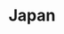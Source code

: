 ---
title: Japan
creator: Reginald Pentinio
licence: CC BY 2.0
licence-url: https://creativecommons.org/licenses/by/2.0/deed.en
image-url: https://upload.wikimedia.org/wikipedia/commons/6/66/Chuurei-tou_Fujiyoshida_17025277650_c59733d6ba_o.jpg
---